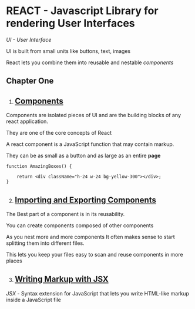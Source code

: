 # REACT - Javascript Library for rendering User Interfaces

_UI - User Interface_

UI is built from small units like buttons, text, images

React lets you combine them into reusable and nestable _components_

## Chapter One

1. ## **[Components](https://github.com/isadia-brian/Learning-React/tree/main/src/Tutorial/Lesson-one/README.md)**

Components are isolated pieces of UI and are the building blocks of any react application.

They are one of the core concepts of React

A react component is a JavaScript function that may contain markup.

They can be as small as a button and as large as an entire **page**

```
function AmazingBoxes() {

    return <div className="h-24 w-24 bg-yellow-300"></div>;
}

```

2. ## **[Importing and Exporting Components](https://github.com/isadia-brian/Learning-React/blob/main/src/Tutorial/Lesson-Two/README.md)**

The Best part of a component is in its reusability.

You can create components composed of other components

As you nest more and more components It often makes sense to start splitting them into different files.

This lets you keep your files easy to scan and reuse components in more places

3. ## **[Writing Markup with JSX]()**

_JSX_ - Syntax extension for JavaScript that lets you write HTML-like markup inside a JavaScript file
